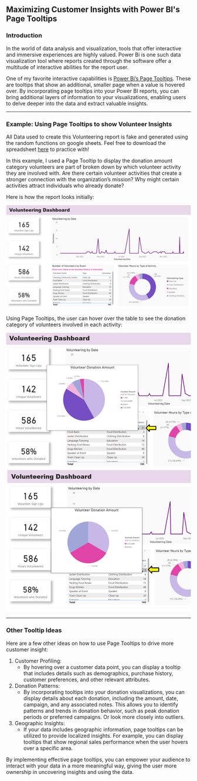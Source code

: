 ## Maximizing Customer Insights with Power BI's Page Tooltips

### Introduction
In the world of data analysis and visualization, tools that offer interactive and immersive experiences are highly valued. Power Bi is one such data visualization tool where reports created through the software offer a multitude of interactive abilities for the report user. 

One of my favorite interactive capabilities is [Power Bi’s Page Tooltips](https://learn.microsoft.com/en-us/power-bi/create-reports/desktop-tooltips?tabs=powerbi-desktop).
These are tooltips that show an additional, smaller page when a value is hovered over. By incorporating page tooltips into your Power BI reports, you can bring additional layers of information to your visualizations, enabling users to delve deeper into the data and extract valuable insights.
<br>

---

### Example: Using Page Tooltips to show Volunteer Insights
All Data used to create this Volunteering report is fake and generated using the random functions on google sheets. Feel free to download the spreadsheet [here](https://github.com/KarissaLowe/KarissaLowe.github.io/blob/main/ExampleData/EventData_PowerBiTooltips.csv) to practice with!

In this example, I used a Page Tooltip to display the donation amount category volunteers are part of broken down by which volunteer activity they are involved with. 
Are there certain volunteer activities that create a stronger connection with the organization’s mission? Why might certain activities attract individuals who already donate?

Here is how the report looks initially:

![ToolTip Report Page Example](https://github.com/KarissaLowe/KarissaLowe.github.io/blob/main/Images/Tooltip_Image1.PNG?raw=true)


Using Page Tooltips, the user can hover over the table to see the donation category of volunteers involved in each activity:

![ToolTip Report Page Example User is hovering over a value to see tooltip 1](https://github.com/KarissaLowe/KarissaLowe.github.io/blob/main/Images/Tooltip_Image2.PNG?raw=true)
![ToolTip Report Page Example User is hovering over a value to see tooltip 2](https://github.com/KarissaLowe/KarissaLowe.github.io/blob/main/Images/Tooltip_Image3.PNG?raw=true)
<br>

---

### Other Tooltip Ideas
Here are a few other ideas on how to use Page Tooltips to drive more customer insight:

1. Customer Profiling:
   - By hovering over a customer data point, you can display a tooltip that includes details such as demographics, purchase history, customer preferences, and other relevant attributes.
2. Donation Patterns:
   - By incorporating tooltips into your donation visualizations, you can display details about each donation, including the amount, date, campaign, and any associated notes. This allows you to identify patterns and trends in donation behavior, such as peak donation periods or preferred campaigns. Or look more closely into outliers.
3. Geographic Insights:
   - If your data includes geographic information, page tooltips can be utilized to provide localized insights. For example, you can display tooltips that show regional sales performance when the user hovers over a specific area.

By implementing effective page tooltips, you can empower your audience to interact with your data in a more meaningful way, giving the user more ownership in uncovering insights and using the data.
